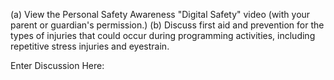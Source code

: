 (a) View the Personal Safety Awareness "Digital Safety" video (with your parent or guardian's permission.)
(b) Discuss first aid and prevention for the types of injuries that could occur during programming activities, including repetitive stress injuries and eyestrain.

Enter Discussion Here:
